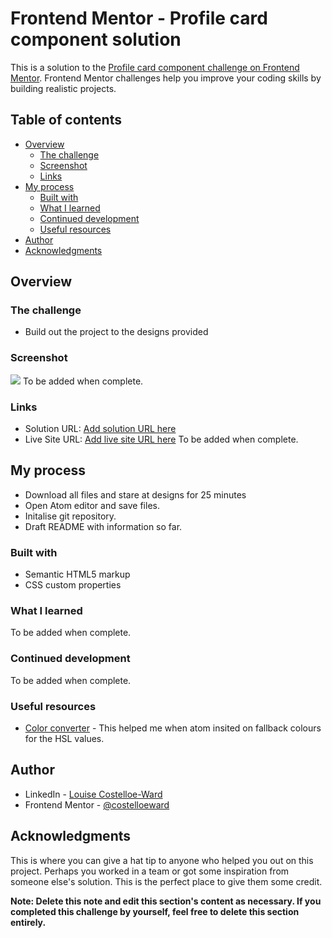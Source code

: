 # Frontend Mentor - Profile card component solution

This is a solution to the [Profile card component challenge on Frontend Mentor](https://www.frontendmentor.io/challenges/profile-card-component-cfArpWshJ). Frontend Mentor challenges help you improve your coding skills by building realistic projects.

## Table of contents

- [Overview](#overview)
  - [The challenge](#the-challenge)
  - [Screenshot](#screenshot)
  - [Links](#links)
- [My process](#my-process)
  - [Built with](#built-with)
  - [What I learned](#what-i-learned)
  - [Continued development](#continued-development)
  - [Useful resources](#useful-resources)
- [Author](#author)
- [Acknowledgments](#acknowledgments)



## Overview

### The challenge

- Build out the project to the designs provided

### Screenshot

![](./screenshot.jpg)
To be added when complete.
### Links

- Solution URL: [Add solution URL here](https://your-solution-url.com)
- Live Site URL: [Add live site URL here](https://your-live-site-url.com)
To be added when complete.

## My process
- Download all files and stare at designs for 25 minutes
- Open Atom editor and save files.
- Initalise git repository.
- Draft README with information so far.

### Built with

- Semantic HTML5 markup
- CSS custom properties


### What I learned

To be added when complete.


### Continued development

To be added when complete.

### Useful resources

- [Color converter](https://convertacolor.com/) - This helped me when atom insited on fallback colours for the HSL values.



## Author

- LinkedIn - [Louise Costelloe-Ward](https://www.linkedin.com.in.louisecostelloeward)
- Frontend Mentor - [@costelloeward](https://www.frontendmentor.io/profile/costelloeward)



## Acknowledgments

This is where you can give a hat tip to anyone who helped you out on this project. Perhaps you worked in a team or got some inspiration from someone else's solution. This is the perfect place to give them some credit.

**Note: Delete this note and edit this section's content as necessary. If you completed this challenge by yourself, feel free to delete this section entirely.**
